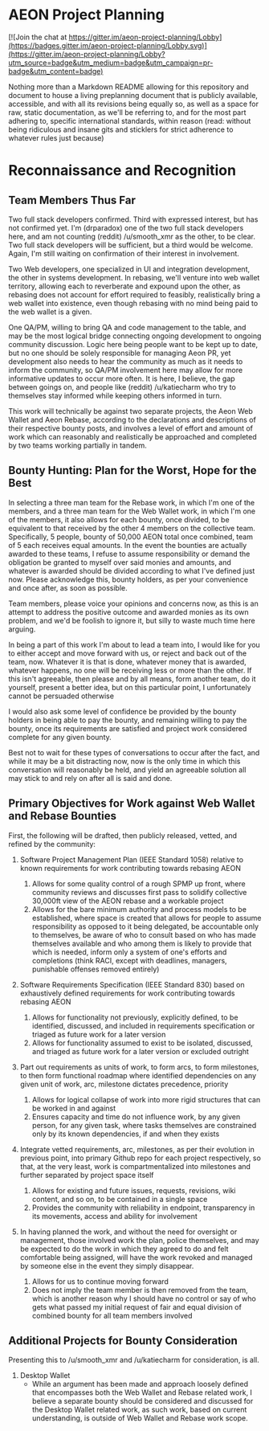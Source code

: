 AEON Project Planning 
======

[![Join the chat at https://gitter.im/aeon-project-planning/Lobby](https://badges.gitter.im/aeon-project-planning/Lobby.svg)](https://gitter.im/aeon-project-planning/Lobby?utm_source=badge&utm_medium=badge&utm_campaign=pr-badge&utm_content=badge)

Nothing more than a Markdown README allowing for this repository and document to house a living preplanning document that is publicly available, accessible, and with all its revisions being equally so, as well as a space for raw, static documentation, as we'll be referring to, and for the most part adhering to, specific international standards, within reason (read: without being ridiculous and insane gits and sticklers for strict adherence to whatever rules just because)



Reconnaissance and Recognition
======



Team Members Thus Far
------
Two full stack developers confirmed. Third with expressed interest, but has not confirmed yet. I'm (drparadox) one of the two full stack developers here, and am not counting (reddit) /u/smooth_xmr as the other, to be clear. Two full stack developers will be sufficient, but a third would be welcome. Again, I'm still waiting on confirmation of their interest in involvement. 
	
Two Web developers, one specialized in UI and integration development, the other in systems development. In rebasing, we'll venture into web wallet territory, allowing each to reverberate and expound upon the other, as rebasing does not account for effort required to feasibly, realistically bring a web wallet into existence, even though rebasing with no mind being paid to the web wallet is a given. 

One QA/PM, willing to bring QA and code management to the table, and may be the most logical bridge connecting ongoing development to ongoing community discussion. Logic here being people want to be kept up to date, but no one should be solely responsible for managing Aeon PR, yet development also needs to hear the community as much as it needs to inform the community, so QA/PM involvement here may allow for more informative updates to occur more often. It is here, I believe, the gap between goings on, and people like (reddit) /u/katiecharm who try to themselves stay informed while keeping others informed in turn.

This work will technically be against two separate projects, the Aeon Web Wallet and Aeon Rebase, according to the declarations and descriptions of their respective bounty posts, and involves a level of effort and amount of work which can reasonably and realistically be approached and completed by two teams working partially in tandem. 



Bounty Hunting: Plan for the Worst, Hope for the Best
-----
In selecting a three man team for the Rebase work, in which I'm one of the members, and a three man team for the Web Wallet work, in which I'm one of the members, it also allows for each bounty, once divided, to be equivalent to that received by the other 4 members on the collective team. Specifically, 5 people, bounty of 50,000 AEON total once combined, team of 5 each receives equal amounts. In the event the bounties are actually awarded to these teams, I refuse to assume responsibility or demand the obligation be granted to myself over said monies and amounts, and whatever is awarded should be divided according to what I've defined just now. Please acknowledge this, bounty holders, as per your convenience and once after, as soon as possible. 

Team members, please voice your opinions and concerns now, as this is an attempt to address the positive outcome and awarded monies as its own problem, and we'd be foolish to ignore it, but silly to waste much time here arguing. 

In being a part of this work I'm about to lead a team into, I would like for you to either accept and move forward with us, or reject and back out of the team, now. Whatever it is that is done, whatever money that is awarded, whatever happens, no one will be receiving less or more than the other. If this isn't agreeable, then please and by all means, form another team, do it yourself, present a better idea, but on this particular point, I unfortunately cannot be persuaded otherwise 

I would also ask some level of confidence be provided by the bounty holders in being able to pay the bounty, and remaining willing to pay the bounty, once its requirements are satisfied and project work considered complete for any given bounty. 

Best not to wait for these types of conversations to occur after the fact, and while it may be a bit distracting now, now is the only time in which this conversation will reasonably be held, and yield an agreeable solution all may stick to and rely on after all is said and done. 



Primary Objectives for Work against Web Wallet and Rebase Bounties
------

First, the following will be drafted, then publicly released, vetted, and refined by the community:

1. Software Project Management Plan (IEEE Standard 1058) relative to known requirements for work contributing towards rebasing AEON
   1. Allows for some quality control of a rough SPMP up front, where community reviews and discusses first pass to solidify collective 30,000ft view of the AEON rebase and a workable project
   2. Allows for the bare minimum authority and process models to be established, where space is created that allows for people to assume responsibility as opposed to it being delegated, be accountable only to themselves, be aware of who to consult based on who has made themselves available and who among them is likely to provide that which is needed, inform only a system of one's efforts and completions (think RACI, except with deadlines, managers, punishable offenses removed entirely)

2. Software Requirements Specification (IEEE Standard 830) based on exhaustively defined requirements for work contributing towards rebasing AEON
   1. Allows for functionality not previously, explicitly defined, to be identified, discussed, and included in requirements specification or triaged as future work for a later version
   2. Allows for functionality assumed to exist to be isolated, discussed, and triaged as future work for a later version or excluded outright

3. Part out requirements as units of work, to form arcs, to form milestones, to then form functional roadmap where identified dependencies on any given unit of work, arc, milestone dictates precedence, priority  
   1. Allows for logical collapse of work into more rigid structures that can be worked in and against
   2. Ensures capacity and time do not influence work, by any given person, for any given task, where tasks themselves are constrained only by its known dependencies, if and when they exists

4. Integrate vetted requirements, arc, milestones, as per their evolution in previous point, into primary Github repo for each project respectively, so that, at the very least, work is compartmentalized into milestones and further separated by project space itself
	1. Allows for existing and future issues, requests, revisions, wiki content, and so on, to be contained in a single space
	2. Provides the community with reliability in endpoint, transparency in its movements, access and ability for involvement
	
5. In having planned the work, and without the need for oversight or management, those involved work the plan, police themselves, and may be expected to do the work in which they agreed to do and felt comfortable being assigned, will have the work revoked and managed by someone else in the event they simply disappear. 
	1. Allows for us to continue moving forward
	2. Does not imply the team member is then removed from the team, which is another reason why I should have no control or say of who gets what passed my initial request of fair and equal division of combined bounty for all team members involved




Additional Projects for Bounty Consideration
------

Presenting this to /u/smooth_xmr and /u/katiecharm for consideration, is all.

1. Desktop Wallet
   * While an argument has been made and approach loosely defined that encompasses both the Web Wallet and Rebase related work, I believe a separate bounty should be considered and discussed for the Desktop Wallet related work, as such work, based on current understanding, is outside of Web Wallet and Rebase work scope. 
